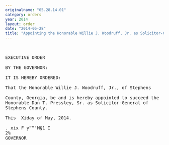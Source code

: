 ```yaml
---
originalname: "05.28.14.01"
category: orders
year: 2014
layout: order
date: "2014-05-28"
title: "Appointing the Honorable Willie J. Woodruff, Jr. as Solicitor-General of Stephens County"
---
```

<pre>
 

EXECUTIVE ORDER

BY THE GOVERNOR:

IT IS HEREBY ORDERED:

That the Honorable Willie J. Woodruff, Jr., of Stephens

County, Georgia, be and is hereby appointed to succeed the
Honorable Dan T. Pressley, Sr. as Solicitor-General of
Stephens County.

This  Xiday of May, 2014.

. xix F y““‘M§1 I
2% 
GOVERNOR

</pre>
